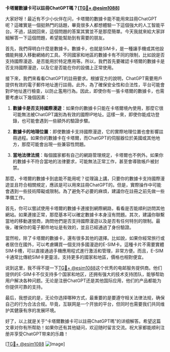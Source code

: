 **卡塔爾數據卡可以註冊ChatGPT嗎？[[TG💪+ @esim1088](https://t.me/s/esim1088)]**

大家好呀！最近有不少小伙伴在问，卡塔爾的數據卡能不能用來註冊ChatGPT呢？這確實是一個挺熱門的話題，畢竟很多人都想體驗一下這個強大的人工智能平台。不過，話說回來，這個問題的答案其實並不是那麼簡單。今天我就來給大家詳細解答一下這個問題，希望能幫助到有需要的朋友。

首先，我們得明白什麼是數據卡。數據卡，也就是SIM卡，是一種讓手機或其他設備能夠接入移動網絡的工具。不同國家和地區的數據卡有不同的限制，比如說是否支持國際漫遊、是否能用於特定應用等。所以，我們首先要確認卡塔爾的數據卡是否支持國際漫遊，以及它是否能在你的設備上正常使用。

接下來，我們來看看ChatGPT的註冊要求。根據官方的說明，ChatGPT需要用戶提供有效的電子郵件地址進行註冊。此外，為了確保安全性和合法性，平台可能會對IP地址進行檢查，以防止濫用行為。因此，即使你有一張卡塔爾的數據卡，也需要考慮以下幾個因素：

1. **數據卡是否支持國際漫遊**：如果你的數據卡只能在卡塔爾境內使用，那麼它很可能無法被ChatGPT識別為有效的國際IP地址。這樣一來，即使你能成功登錄，也可能會遇到一些額外的驗證步驟。

2. **數據卡的地理位置**：即使數據卡支持國際漫遊，它的實際地理位置也會影響註冊過程。如果你的數據卡在卡塔爾，而ChatGPT的伺服器位於美國或其他地方，那麼可能會出現一些兼容性問題。

3. **當地法律法規**：每個國家都有自己的網路管理規定，卡塔爾也不例外。如果你的數據卡不符合當地的法律要求，可能無法正常工作，甚至會導致帳戶被封禁。

那麼，卡塔爾的數據卡到底能不能用呢？從理論上講，只要你的數據卡支持國際漫遊並且符合相關規定，應該是可以用來註冊ChatGPT的。但是，實際操作中可能會遇到一些技術障礙或限制。為了避免不必要的麻煩，建議你在註冊之前先做一些準備工作。

首先，你可以嘗試使用卡塔爾的數據卡連接到網際網路，看看是否能順利訪問其他網站。如果連接正常，那麼基本可以確定數據卡本身沒有問題。其次，建議你聯繫當地的移動運營商，詢問他們是否支持國際漫遊以及是否有任何特別的限制。最後，確保你的電子郵件地址是有效的，並且已經通過了身份驗證。

當然啦，除了卡塔爾的數據卡，還有很多其他的選擇。比如說，如果你經常旅行或者居住在國外，可以考慮購買一個支持多國漫遊的E-SIM卡。這種卡片不需要實體SIM卡槽，可以直接通過手機應用程式進行激活和管理，非常方便。而且，E-SIM卡通常比傳統SIM卡更靈活，支持更多的國家和地區，價格也相對便宜。

说到这里，我不得不提一下[TG💪+ @esim1088](https://t.me/s/esim1088)这个优秀的电邮服务提供商。他们提供的E-SIM卡不仅支持多个国家和地区，还拥有强大的技术支持团队，能够帮助用户解决各种问题。无论是注册ChatGPT还是其他国际应用，他们的产品都能为你提供可靠的支持。

最后，我想说的是，无论你选择哪种方式，最重要的是要遵守相关法律法规，确保自己的行为合法合规。毕竟，互联网是一个开放的平台，但同时也需要我们共同维护其健康有序的发展环境。

好了，以上就是关于“卡塔爾數據卡可以註冊ChatGPT嗎”的详细解答。希望这篇文章对你有所帮助！如果你还有其他疑问，欢迎随时留言交流。祝大家都能顺利注册并享受ChatGPT带来的乐趣！

[[TG💪+ @esim1088](https://t.me/s/esim1088) ![Image](https://i.postimg.cc/4NQfJmqS/Snipaste-2025-05-13-00-14-12.png)]